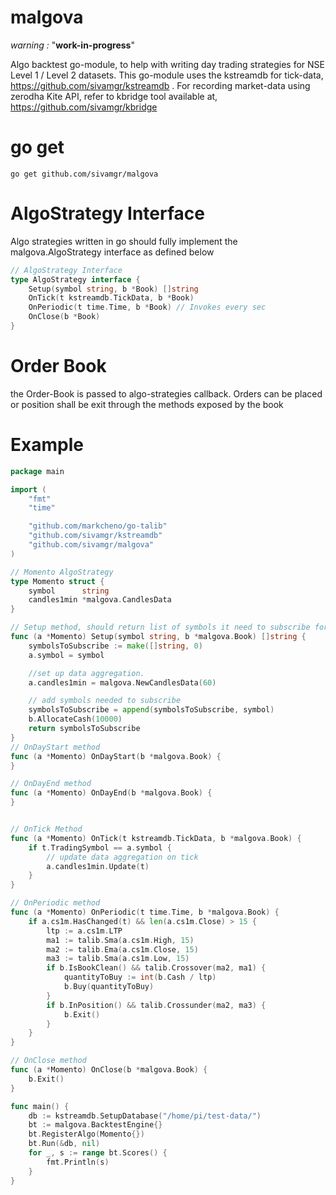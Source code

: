 # malgova
*warning :* "**work-in-progress**"

Algo backtest go-module, to help with writing day trading strategies for NSE Level 1 / Level 2 datasets. This go-module uses the kstreamdb for tick-data, https://github.com/sivamgr/kstreamdb . For recording market-data using zerodha Kite API, refer to kbridge tool available at, https://github.com/sivamgr/kbridge


# go get
```console
go get github.com/sivamgr/malgova
```

# AlgoStrategy Interface

Algo strategies written in go should fully implement the malgova.AlgoStrategy interface as defined below

```go
// AlgoStrategy Interface
type AlgoStrategy interface {
	Setup(symbol string, b *Book) []string
	OnTick(t kstreamdb.TickData, b *Book)
	OnPeriodic(t time.Time, b *Book) // Invokes every sec
	OnClose(b *Book)
}
```
# Order Book

the Order-Book is passed to algo-strategies callback. Orders can be placed or position shall be exit through the methods exposed by the book


# Example

```go
package main

import (
	"fmt"
	"time"

	"github.com/markcheno/go-talib"
	"github.com/sivamgr/kstreamdb"
	"github.com/sivamgr/malgova"
)

// Momento AlgoStrategy
type Momento struct {
	symbol      string
	candles1min *malgova.CandlesData
}

// Setup method, should return list of symbols it need to subscribe for tickdata
func (a *Momento) Setup(symbol string, b *malgova.Book) []string {
	symbolsToSubscribe := make([]string, 0)
	a.symbol = symbol

	//set up data aggregation.
	a.candles1min = malgova.NewCandlesData(60)

	// add symbols needed to subscribe
	symbolsToSubscribe = append(symbolsToSubscribe, symbol)
	b.AllocateCash(10000)
	return symbolsToSubscribe
}
// OnDayStart method
func (a *Momento) OnDayStart(b *malgova.Book) {
}

// OnDayEnd method
func (a *Momento) OnDayEnd(b *malgova.Book) {
}


// OnTick Method
func (a *Momento) OnTick(t kstreamdb.TickData, b *malgova.Book) {
	if t.TradingSymbol == a.symbol {
		// update data aggregation on tick
		a.candles1min.Update(t)
	}
}

// OnPeriodic method
func (a *Momento) OnPeriodic(t time.Time, b *malgova.Book) {
	if a.cs1m.HasChanged(t) && len(a.cs1m.Close) > 15 {
		ltp := a.cs1m.LTP
		ma1 := talib.Sma(a.cs1m.High, 15)
		ma2 := talib.Ema(a.cs1m.Close, 15)
		ma3 := talib.Sma(a.cs1m.Low, 15)
		if b.IsBookClean() && talib.Crossover(ma2, ma1) {
			quantityToBuy := int(b.Cash / ltp)
			b.Buy(quantityToBuy)
		}
		if b.InPosition() && talib.Crossunder(ma2, ma3) {
			b.Exit()
		}
	}
}

// OnClose method
func (a *Momento) OnClose(b *malgova.Book) {
	b.Exit()
}

func main() {
	db := kstreamdb.SetupDatabase("/home/pi/test-data/")
	bt := malgova.BacktestEngine{}
	bt.RegisterAlgo(Momento{})
	bt.Run(&db, nil)
	for _, s := range bt.Scores() {
		fmt.Println(s)
	}
}

```
